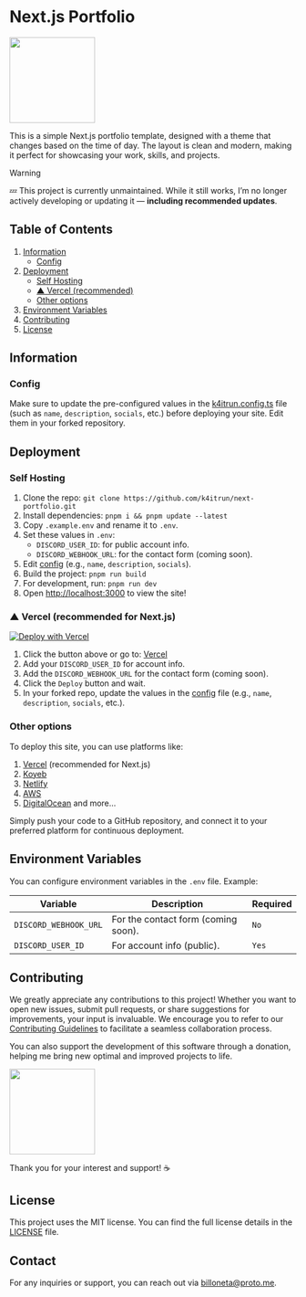 # Next.js Portfolio

<a href='https://ko-fi.com/A0A11481X5'>
   <img width=150 src='https://storage.ko-fi.com/cdn/kofi4.png'>
</a>

This is a simple Next.js portfolio template, designed with a theme that changes based on the time of day. The layout is clean and modern, making it perfect for showcasing your work, skills, and projects.

> [!WARNING]
> 💤 This project is currently unmaintained. While it still works, I’m no longer actively developing or updating it — **including recommended updates**.

## Table of Contents

1. [Information](#information)
   - [Config](#config)
2. [Deployment](#deployment)
   - [Self Hosting](#self-hosting)
   - [▲ Vercel (recommended)](#-vercel-recommended-for-nextjs)
   - [Other options](#other-options)
3. [Environment Variables](#environment-variables)
4. [Contributing](#contributing)
5. [License](#license)

## Information

### Config

Make sure to update the pre-configured values in the [k4itrun.config.ts](https://github.com/k4itrun/next-portfolio/blob/main/k4itrun.config.ts#L4) file (such as `name`, `description`, `socials`, etc.) before deploying your site. Edit them in your forked repository.

## Deployment

### Self Hosting

1. Clone the repo: `git clone https://github.com/k4itrun/next-portfolio.git`
2. Install dependencies: `pnpm i && pnpm update --latest`
3. Copy `.example.env` and rename it to `.env`.
4. Set these values in `.env`:
   - `DISCORD_USER_ID`: for public account info.
   - `DISCORD_WEBHOOK_URL`: for the contact form (coming soon).
5. Edit [config](https://github.com/k4itrun/next-portfolio/blob/main/config/config/meta.ts) (e.g., `name`, `description`, `socials`).
6. Build the project: `pnpm run build`
7. For development, run: `pnpm run dev`
8. Open [http://localhost:3000](http://localhost:3000) to view the site!

### ▲ Vercel (recommended for Next.js)

[![Deploy with Vercel](https://vercel.com/button)](https://vercel.com/new/clone?repository-url=https%3A%2F%2Fgithub.com%2Fk4itrun%2Fnext-portfolio&env=DISCORD_USER_ID,DISCORD_WEBHOOK_URL&envDescription=Environment%20Variables%20Docs&envLink=https%3A%2F%2Fgithub.com%2Fk4itrun%2Fnext-portfolio%23deployment&project-name=portfolio&repo-name=k4itrun-portfolio&demo-title=Example%20deploy&demo-description=Example%20production%20deploy%20from%20Github%20Repository&demo-url=https%3A%2F%2F9ll.fun&demo-image=https%3A%2F%2Fi.imgur.com%2FT4VsRuy.png)

1. Click the button above or go to: [Vercel](https://vercel.com/new/clone?repository-url=https%3A%2F%2Fgithub.com%2Fk4itrun%2Fnext-portfolio&env=DISCORD_USER_ID,DISCORD_WEBHOOK_URL&envDescription=Environment%20Variables%20Docs&envLink=https%3A%2F%2Fgithub.com%2Fk4itrun%2Fnext-portfolio%23deployment&project-name=portfolio&repo-name=k4itrun-portfolio&demo-title=Example%20deploy&demo-description=Example%20production%20deploy%20from%20Github%20Repository&demo-url=https%3A%2F%2F9ll.fun&demo-image=https%3A%2F%2Fi.imgur.com%2FT4VsRuy.png)
1. Add your `DISCORD_USER_ID` for account info.
1. Add the `DISCORD_WEBHOOK_URL` for the contact form (coming soon).
1. Click the `Deploy` button and wait.
1. In your forked repo, update the values in the [config](https://github.com/k4itrun/next-portfolio/blob/main/config/config/meta.ts) file (e.g., `name`, `description`, `socials`, etc.).

### Other options

To deploy this site, you can use platforms like:

1. [Vercel](https://vercel.com/) (recommended for Next.js)
2. [Koyeb](https://koyeb.com/)
3. [Netlify](https://www.netlify.com/)
4. [AWS](https://aws.amazon.com/)
5. [DigitalOcean](https://www.digitalocean.com/) and more...

Simply push your code to a GitHub repository, and connect it to your preferred platform for continuous deployment.

## Environment Variables

You can configure environment variables in the `.env` file. Example:

| Variable              | Description                         | Required |
| --------------------- | ----------------------------------- | -------- |
| `DISCORD_WEBHOOK_URL` | For the contact form (coming soon). | `No`     |
| `DISCORD_USER_ID`     | For account info (public).          | `Yes`    |

## Contributing

We greatly appreciate any contributions to this project! Whether you want to open new issues, submit pull requests, or share suggestions for improvements, your input is invaluable. We encourage you to refer to our [Contributing Guidelines](CONTRIBUTING.md) to facilitate a seamless collaboration process.

You can also support the development of this software through a donation, helping me bring new optimal and improved projects to life.

<a href='https://ko-fi.com/A0A11481X5'>
   <img width=150 src='https://storage.ko-fi.com/cdn/kofi6.png'>
</a>

Thank you for your interest and support! ☕

## License

This project uses the MIT license. You can find the full license details in the [LICENSE](license.md) file.

## Contact

For any inquiries or support, you can reach out via [billoneta@proto.me](mailto:billoneta@proto.me).
